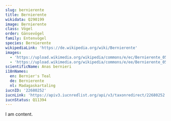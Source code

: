 ```yaml
---
slug: bernierente
title: Bernierente
wikidata: Q290199
image: Bernierente
class: Vögel
order: Gänsevögel
family: Entenvögel
species: Bernierente
wikipediaLink: 'https://de.wikipedia.org/wiki/Bernierente'
images:
  - 'https://upload.wikimedia.org/wikipedia/commons/e/ec/Bernierente_050501.jpg'
  - 'https://upload.wikimedia.org/wikipedia/commons/e/ee/Bernierente_0503244.jpg'
scientificName: Anas bernieri
i18nNames:
  en: Bernier's Teal
  de: Bernierente
  nl: Madagaskartaling
iucnID: '22680252'
iucnLink: 'https://apiv3.iucnredlist.org/api/v3/taxonredirect/22680252'
iucnStatus: Q11394
---
```


I am content.
